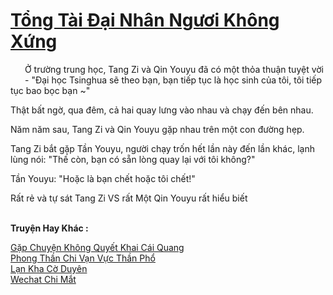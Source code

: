 <a href="https://truyentiki.com/tong-tai-dai-nhan-nguoi-khong-xung.33748/" title="Tổng Tài Đại Nhân Ngươi Không Xứng"><h1>Tổng Tài Đại Nhân Ngươi Không Xứng</h1></a><div style="display:table"><img align="right" style="float: left; padding: 10px;" src="https://truyentiki.com/images/story/200x260/33748.jpg" alt="">Ở trường trung học, Tang Zi và Qin Youyu đã có một thỏa thuận tuyệt vời - "Đại học Tsinghua sẽ theo bạn, bạn tiếp tục là học sinh của tôi, tôi tiếp tục bao bọc bạn ~" <p></p> Thật bất ngờ, qua đêm, cả hai quay lưng vào nhau và chạy đến bên nhau. <p></p> Năm năm sau, Tang Zi và Qin Youyu gặp nhau trên một con đường hẹp. <p></p> Tang Zi bắt gặp Tần Youyu, người chạy trốn hết lần này đến lần khác, lạnh lùng nói: "Thế còn, bạn có sẵn lòng quay lại với tôi không?" <p></p> Tần Youyu: "Hoặc là bạn chết hoặc tôi chết!" <p></p> Rất rẻ và tự sát Tang Zi VS rất Một Qin Youyu rất hiểu biết</div><p><br><b>Truyện Hay Khác :</b></p><a href="https://truyentiki.com/gap-chuyen-khong-quyet-khai-cai-quang.33747/" alt="Gặp Chuyện Không Quyết Khai Cái Quang">Gặp Chuyện Không Quyết Khai Cái Quang</a><br/><a href="https://www.plurk.com/p/nuxacu" alt="Phong Thần Chi Vạn Vực Thần Phổ">Phong Thần Chi Vạn Vực Thần Phổ</a><br/><a href="https://github.com/nownovels/top500/tree/master/truyenhay/33841/" alt="Lạn Kha Cờ Duyên">Lạn Kha Cờ Duyên</a><br/><a href="https://www.flickr.com/photos/188164041@N05/49949104231/" alt="Wechat Chi Mắt">Wechat Chi Mắt</a><br/>